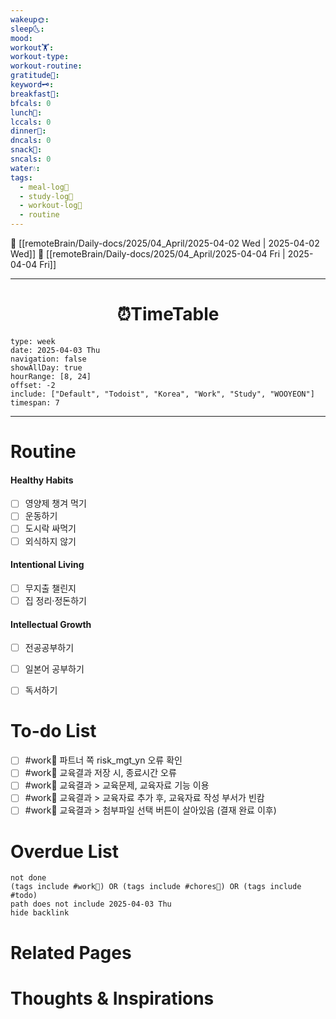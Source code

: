 ```yaml
---
wakeup🌞: 
sleep🌜: 
mood: 
workout🏋️: 
workout-type: 
workout-routine: 
gratitude🙏: 
keyword🗝️: 
breakfast🍳: 
bfcals: 0
lunch🍚: 
lccals: 0
dinner🥗: 
dncals: 0
snack🍬: 
sncals: 0
water💧: 
tags:
  - meal-log📝
  - study-log📓
  - workout-log💪
  - routine
---
```


🔺 [[remoteBrain/Daily-docs/2025/04_April/2025-04-02 Wed | 2025-04-02 Wed]]
🔻 [[remoteBrain/Daily-docs/2025/04_April/2025-04-04 Fri | 2025-04-04 Fri]]
___
<h1> <center>⏰TimeTable </center> </h1>

```gEvent
type: week
date: 2025-04-03 Thu
navigation: false
showAllDay: true
hourRange: [8, 24]
offset: -2
include: ["Default", "Todoist", "Korea", "Work", "Study", "WOOYEON"]
timespan: 7
```

--- 


# Routine 

####  Healthy Habits
- [ ] 영양제 챙겨 먹기
- [ ] 운동하기
- [ ] 도시락 싸먹기 
- [ ] 외식하지 않기 

####  Intentional Living 
- [ ] 무지출 챌린지 
- [ ] 집 정리·정돈하기

#### Intellectual Growth
- [ ] 전공공부하기
- [ ] 일본어 공부하기
- [ ] 독서하기



# To-do List

- [ ] #work💼 파트너 쪽 risk_mgt_yn 오류 확인
- [ ] #work💼 교육결과 저장 시, 종료시간 오류
- [ ] #work💼 교육결과 > 교육문제, 교육자료 기능 이용 
- [ ] #work💼 교육결과 > 교육자료 추가 후, 교육자료 작성 부서가 빈캄
- [ ] #work💼 교육결과 > 첨부파일 선택 버튼이 살아있음 (결재 완료 이후)

# Overdue List
```tasks
not done
(tags include #work💼) OR (tags include #chores🧺) OR (tags include #todo)
path does not include 2025-04-03 Thu
hide backlink
```

# Related Pages



# Thoughts & Inspirations

